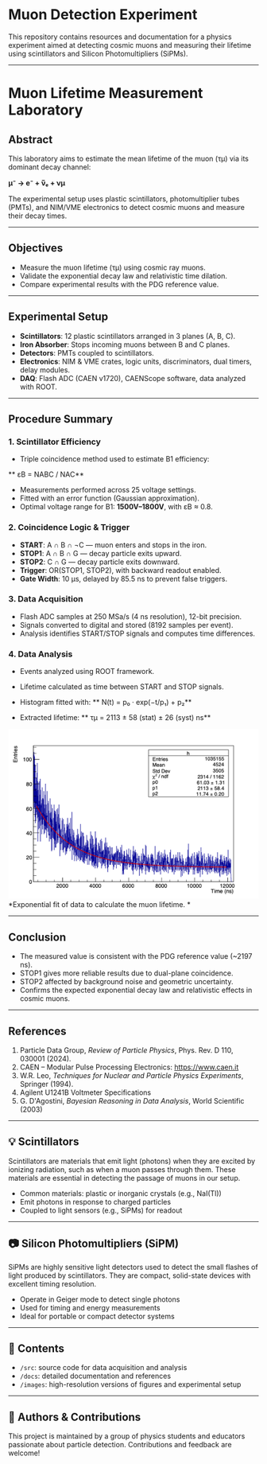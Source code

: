 # Muon Detection Experiment

This repository contains resources and documentation for a physics experiment aimed at detecting cosmic muons and measuring their lifetime using scintillators and Silicon Photomultipliers (SiPMs).

---

# Muon Lifetime Measurement Laboratory

## Abstract
This laboratory aims to estimate the mean lifetime of the muon (τμ) via its dominant decay channel:

**μ⁻ → e⁻ + ν̅ₑ + νμ**

The experimental setup uses plastic scintillators, photomultiplier tubes (PMTs), and NIM/VME electronics to detect cosmic muons and measure their decay times.

---

## Objectives
- Measure the muon lifetime (τμ) using cosmic ray muons.
- Validate the exponential decay law and relativistic time dilation.
- Compare experimental results with the PDG reference value.

---

## Experimental Setup
- **Scintillators**: 12 plastic scintillators arranged in 3 planes (A, B, C).
- **Iron Absorber**: Stops incoming muons between B and C planes.
- **Detectors**: PMTs coupled to scintillators.
- **Electronics**: NIM & VME crates, logic units, discriminators, dual timers, delay modules.
- **DAQ**: Flash ADC (CAEN v1720), CAENScope software, data analyzed with ROOT.

---

## Procedure Summary

### 1. Scintillator Efficiency
- Triple coincidence method used to estimate B1 efficiency:

** εB = NABC / NAC**
- Measurements performed across 25 voltage settings.
- Fitted with an error function (Gaussian approximation).
- Optimal voltage range for B1: **1500V–1800V**, with εB ≈ 0.8.

### 2. Coincidence Logic & Trigger
- **START**: A ∩ B ∩ ¬C — muon enters and stops in the iron.
- **STOP1**: A ∩ B ∩ G — decay particle exits upward.
- **STOP2**: C ∩ G — decay particle exits downward.
- **Trigger**: OR(STOP1, STOP2), with backward readout enabled.
- **Gate Width**: 10 µs, delayed by 85.5 ns to prevent false triggers.

### 3. Data Acquisition
- Flash ADC samples at 250 MSa/s (4 ns resolution), 12-bit precision.
- Signals converted to digital and stored (8192 samples per event).
- Analysis identifies START/STOP signals and computes time differences.

### 4. Data Analysis
- Events analyzed using ROOT framework.
- Lifetime calculated as time between START and STOP signals.
- Histogram fitted with:
** N(t) = p₀ · exp(−t/p₁) + p₂**

- Extracted lifetime:
**  τμ = 2113 ± 58 (stat) ± 26 (syst) ns** 

![Exponential fit](images/fit_esponenziale_1500bins.png)
*Exponential fit of data to calculate the muon lifetime. * 

---

## Conclusion
- The measured value is consistent with the PDG reference value (~2197 ns).
- STOP1 gives more reliable results due to dual-plane coincidence.
- STOP2 affected by background noise and geometric uncertainty.
- Confirms the expected exponential decay law and relativistic effects in cosmic muons.

---

## References
1. Particle Data Group, *Review of Particle Physics*, Phys. Rev. D 110, 030001 (2024).  
2. CAEN – Modular Pulse Processing Electronics: https://www.caen.it  
3. W.R. Leo, *Techniques for Nuclear and Particle Physics Experiments*, Springer (1994).  
4. Agilent U1241B Voltmeter Specifications  
5. G. D'Agostini, *Bayesian Reasoning in Data Analysis*, World Scientific (2003)
---

## 💡 Scintillators

Scintillators are materials that emit light (photons) when they are excited by ionizing radiation, such as when a muon passes through them. These materials are essential in detecting the passage of muons in our setup.




- Common materials: plastic or inorganic crystals (e.g., NaI(Tl))
- Emit photons in response to charged particles
- Coupled to light sensors (e.g., SiPMs) for readout

---

## 📷 Silicon Photomultipliers (SiPM)

SiPMs are highly sensitive light detectors used to detect the small flashes of light produced by scintillators. They are compact, solid-state devices with excellent timing resolution.


- Operate in Geiger mode to detect single photons
- Used for timing and energy measurements
- Ideal for portable or compact detector systems

---

## 📁 Contents

- `/src`: source code for data acquisition and analysis
- `/docs`: detailed documentation and references
- `/images`: high-resolution versions of figures and experimental setup

---

## 🧪 Authors & Contributions

This project is maintained by a group of physics students and educators passionate about particle detection. Contributions and feedback are welcome!

